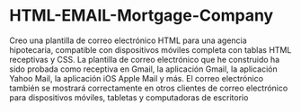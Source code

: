 # HTML-EMAIL-Mortgage-Company
Creo una plantilla de correo electrónico HTML para una agencia hipotecaria,  compatible con dispositivos móviles completa con tablas HTML receptivas y CSS. La plantilla de correo electrónico que he construido ha sido probada como receptiva en Gmail, la aplicación Gmail, la aplicación Yahoo Mail, la aplicación iOS Apple Mail y más. El correo electrónico también se mostrará correctamente en otros clientes de correo electrónico para dispositivos móviles, tabletas y computadoras de escritorio
